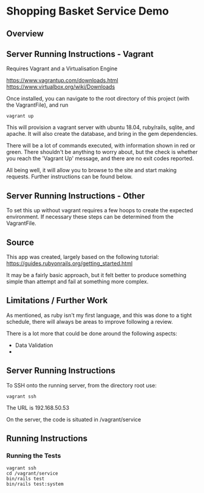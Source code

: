 # Shopping Basket Service Demo

## Overview

## Server Running Instructions - Vagrant

Requires Vagrant and a Virtualisation Engine

https://www.vagrantup.com/downloads.html
https://www.virtualbox.org/wiki/Downloads

Once installed, you can navigate to the root directory of this project (with the VagrantFile), and run
```
vagrant up
```

This will provision a vagrant server with ubuntu 18.04, ruby/rails, sqlite, and apache. It will also create the database, and bring in the gem dependencies.

There will be a lot of commands executed, with information shown in red or green. There shouldn't be anything to worry about, but the check is whether you reach the 'Vagrant Up' message, and there are no exit codes reported.

All being well, it will allow you to browse to the site and start making requests. Further instructions can be found below.

## Server Running Instructions - Other

To set this up without vagrant requires a few hoops to create the expected environment. If necessary these steps can be determined from the VagrantFile.

## Source

This app was created, largely based on the following tutorial: https://guides.rubyonrails.org/getting_started.html

It may be a fairly basic approach, but it felt better to produce something simple than attempt and fail at something more complex.

## Limitations / Further Work

As mentioned, as ruby isn't my first language, and this was done to a tight schedule, there will always be areas to improve following a review.

There is a lot more that could be done around the following aspects:
 - Data Validation
  -

## Server Running Instructions

To SSH onto the running server, from the directory root use:

```
vagrant ssh
```

The URL is 192.168.50.53

On the server, the code is situated in /vagrant/service

## Running Instructions


### Running the Tests

```
vagrant ssh
cd /vagrant/service
bin/rails test
bin/rails test:system
```
